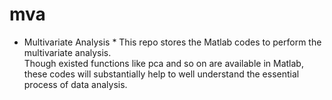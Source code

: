 # mva
* Multivariate Analysis *
This repo stores the Matlab codes to perform the multivariate analysis. </br>
Though existed functions like pca and so on are available in Matlab, these codes will substantially help to well understand the essential process of data analysis. </br>
